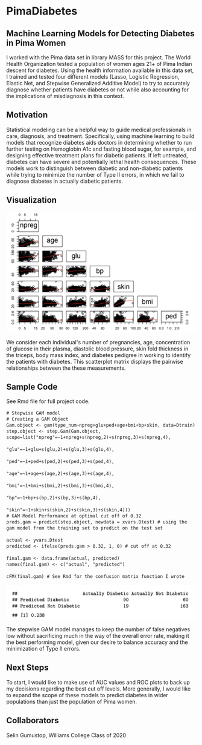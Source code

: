 # PimaDiabetes

## Machine Learning Models for Detecting Diabetes in Pima Women

I worked with the Pima data set in library MASS for this project. The World Health Organization tested a population of women ages 21+ of Pima Indian descent for diabetes. Using the health information available in this data set, I trained and tested four different models (Lasso, Logistic Regression, Elastic Net, and Stepwise Generalized Additive Model) to try to accurately diagnose whether patients have diabetes or not while also accounting for the implications of misdiagnosis in this context.

## Motivation
Statistical modeling can be a helpful way to guide medical professionals in care, diagnosis, and treatment. Specifically, using machine learning to build models that recognize diabetes aids doctors in determining whether to run further testing on Hemoglobin A1c and fasting blood sugar, for example, and designing effective treatment plans for diabetic patients. If left untreated, diabetes can have severe and potentially lethal health consequences. These models work to distinguish between diabetic and non-diabetic patients while trying to minimize the number of Type II errors, in which we fail to diagnose diabetes in actually diabetic patients.

## Visualization
![Scatterplot matrix to examine the pairwise relationships between the predictor variables](Pima.Images/PimaScatter.png)

We consider each individual's number of pregnancies, age, concentration of glucose in their plasma, diastolic blood pressure, skin fold thickness in the triceps, body mass index, and diabetes pedigree in working to identify the patients with diabetes. This scatterplot matrix displays the pairwise relationships between the these measurements.

## Sample Code
See Rmd file for full project code.

```
# Stepwise GAM model
# Creating a GAM Object
Gam.object <- gam(type_num~npreg+glu+ped+age+bmi+bp+skin, data=Dtrain) 
step.object <- step.Gam(Gam.object, scope=list("npreg"=~1+npreg+s(npreg,2)+s(npreg,3)+s(npreg,4),
                                               "glu"=~1+glu+s(glu,2)+s(glu,3)+s(glu,4),
                                               "ped"=~1+ped+s(ped,2)+s(ped,3)+s(ped,4),
                                               "age"=~1+age+s(age,2)+s(age,3)+s(age,4),
                                               "bmi"=~1+bmi+s(bmi,2)+s(bmi,3)+s(bmi,4),
                                               "bp"=~1+bp+s(bp,2)+s(bp,3)+s(bp,4),
                                               "skin"=~1+skin+s(skin,2)+s(skin,3)+s(skin,4)))
# GAM Model Performance at optimal cut off of 0.32
preds.gam = predict(step.object, newdata = xvars.Dtest) # using the gam model from the training set to predict on the test set

actual <- yvars.Dtest
predicted <- ifelse(preds.gam > 0.32, 1, 0) # cut off at 0.32 

final.gam <- data.frame(actual, predicted)
names(final.gam) <- c("actual", "predicted")

cFM(final.gam) # See Rmd for the confusion matrix function I wrote
```

![Confusion matrix for best stepwise GAM model](GAM.ConfusionMat.png)

The stepwise GAM model manages to keep the number of false negatives low without sacrificing much in the way of the overall error rate, making it the best performing model, given our desire to balance accuracy and the minimization of Type II errors.

## Next Steps
To start, I would like to make use of AUC values and ROC plots to back up my decisions regarding the best cut off levels. More generally, I would like to expand the scope of these models to predict diabetes in wider populations than just the population of Pima women.

## Collaborators
Selin Gumustop, Williams College Class of 2020




